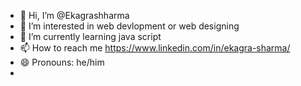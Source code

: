 - 👋 Hi, I’m @Ekagrashharma
- 👀 I’m interested in web devlopment or web designing 
- 🌱 I’m currently learning java script 
- 📫 How to reach me https://www.linkedin.com/in/ekagra-sharma/
- 😄 Pronouns: he/him
- 


